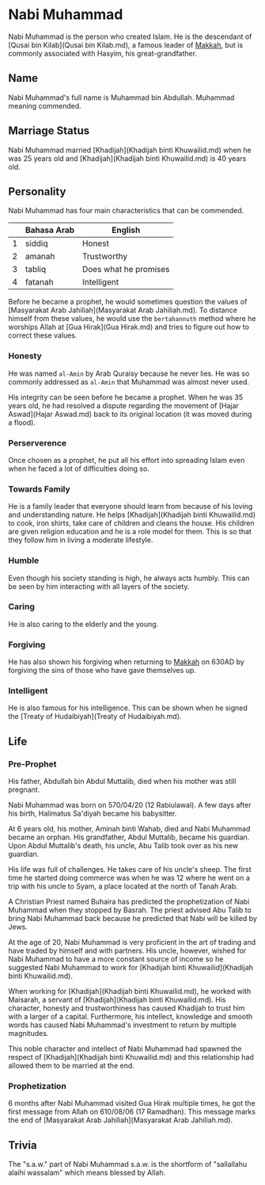 # Nabi Muhammad
Nabi Muhammad is the person who created Islam.
He is the descendant of [Qusai bin Kilab](Qusai bin Kilab.md), a famous leader of [Makkah](Makkah.md), but is commonly associated with Hasyim, his great-grandfather.

## Name
Nabi Muhammad's full name is Muhammad bin Abdullah. Muhammad meaning commended.

## Marriage Status
Nabi Muhammad married [Khadijah](Khadijah binti Khuwailid.md) when he was 25 years old and [Khadijah](Khadijah binti Khuwailid.md) is 40 years old.

## Personality
Nabi Muhammad has four main characteristics that can be commended.

|     | Bahasa Arab | English               |
| --- | ---         | ---                   |
| 1   | siddiq      | Honest                |
| 2   | amanah      | Trustworthy           |
| 3   | tabliq      | Does what he promises |
| 4   | fatanah     | Intelligent           |

Before he became a prophet, he would sometimes question the values of [Masyarakat Arab Jahiliah](Masyarakat Arab Jahiliah.md).
To distance himself from these values, he would use the `bertahannuth` method where he worships Allah at [Gua Hirak](Gua Hirak.md) and tries to figure out how to correct these values.

### Honesty
He was named `al-Amin` by Arab Quraisy because he never lies. He was so commonly addressed as `al-Amin` that Muhammad was almost never used.

His integrity can be seen before he became a prophet. When he was 35 years old, he had resolved a dispute regarding the movement of [Hajar Aswad](Hajar Aswad.md) back to its original location (it was moved during a flood).

### Perserverence
Once chosen as a prophet, he put all his effort into spreading Islam even when he faced a lot of difficulties doing so.

### Towards Family
He is a family leader that everyone should learn from because of his loving and understanding nature. He helps [Khadijah](Khadijah binti Khuwailid.md) to cook, iron shirts, take care of children and cleans the house.
His children are given religion education and he is a role model for them. This is so that they follow him in living a moderate lifestyle.

### Humble
Even though his society standing is high, he always acts humbly. This can be seen by him interacting with all layers of the society.

### Caring
He is also caring to the elderly and the young.

### Forgiving
He has also shown his forgiving when returning to [Makkah](Makkah.md) on 630AD by forgiving the sins of those who have gave themselves up.

### Intelligent
He is also famous for his intelligence. This can be shown when he signed the [Treaty of Hudaibiyah](Treaty of Hudaibiyah.md).

## Life
### Pre-Prophet
His father, Abdullah bin Abdul Muttalib, died when his mother was still pregnant.

Nabi Muhammad was born on 570/04/20 (12 Rabiulawal).
A few days after his birth, Halimatus Sa'diyah became his babysitter.

At 6 years old, his mother, Aminah binti Wahab, died and Nabi Muhammad became an orphan.
His grandfather, Abdul Muttalib, became his guardian.
Upon Abdul Muttalib's death, his uncle, Abu Talib took over as his new guardian.

His life was full of challenges. He takes care of his uncle's sheep.
The first time he started doing commerce was when he was 12 where he went on a trip with his uncle to Syam, a place located at the north of Tanah Arab.

A Christian Priest named Buhaira has predicted the prophetization of Nabi Muhammad when they stopped by Basrah.
The priest advised Abu Talib to bring Nabi Muhammad back because he predicted that Nabi will be killed by Jews.

At the age of 20, Nabi Muhammad is very proficient in the art of trading and have traded by himself and with partners.
His uncle, however, wished for Nabi Muhammad to have a more constant source of income so he suggested Nabi Muhammad to work for [Khadijah binti Khuwailid](Khadijah binti Khuwailid.md).

When working for [Khadijah](Khadijah binti Khuwailid.md), he worked with Maisarah, a servant of [Khadijah](Khadijah binti Khuwailid.md). His character, honesty and trustworthiness has caused Khadijah to trust him with a larger of a capital.
Furthermore, his intellect, knowledge and smooth words has caused Nabi Muhammad's investment to return by multiple magnitudes.

This noble character and intellect of Nabi Muhammad had spawned the respect of [Khadijah](Khadijah binti Khuwailid.md) and this relationship had allowed them to be married at the end.

### Prophetization
6 months after Nabi Muhammad visited Gua Hirak multiple times, he got the first message from Allah on 610/08/06 (17 Ramadhan). This message marks the end of [Masyarakat Arab Jahiliah](Masyarakat Arab Jahiliah.md).

## Trivia
The "s.a.w." part of Nabi Muhammad s.a.w. is the shortform of "sallallahu alaihi wassalam" which means blessed by Allah.
